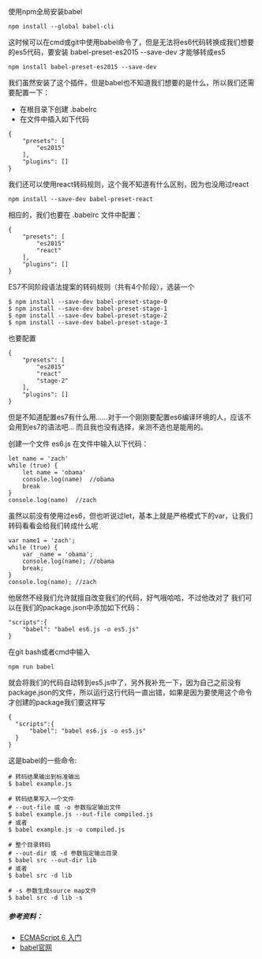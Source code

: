 使用npm全局安装babel
```
npm install --global babel-cli
```
这时候可以在cmd或git中使用babel命令了，但是无法将es6代码转换成我们想要的es5代码，要安装 babel-preset-es2015 --save-dev 才能够转成es5
```
npm install babel-preset-es2015 --save-dev
```
我们虽然安装了这个插件，但是babel也不知道我们想要的是什么，所以我们还需要配置一下：
- 在根目录下创建 .babelrc 
- 在文件中插入如下代码
```
{
	"presets": [
    	"es2015"
    ],
    "plugins": []
}
```

我们还可以使用react转码规则，这个我不知道有什么区别，因为也没用过react
```
npm install --save-dev babel-preset-react
```
相应的，我们也要在 .babelrc 文件中配置：
```
{
	"presets": [
    	"es2015"
        "react"
    ],
    "plugins": []
}
```
ES7不同阶段语法提案的转码规则（共有4个阶段），选装一个
```
$ npm install --save-dev babel-preset-stage-0
$ npm install --save-dev babel-preset-stage-1
$ npm install --save-dev babel-preset-stage-2
$ npm install --save-dev babel-preset-stage-3
```
也要配置
```
{
	"presets": [
    	"es2015"
        "react"
        "stage-2"
    ],
    "plugins": []
}
```
但是不知道配置es7有什么用……对于一个刚刚要配置es6编译环境的人，应该不会用到es7的语法吧...
而且我也没有选择，亲测不选也是能用的。

创建一个文件 es6.js 在文件中输入以下代码：
```
let name = 'zach'
while (true) {
    let name = 'obama'
    console.log(name)  //obama
    break
}
console.log(name)  //zach
```
虽然以前没有使用过es6，但也听说过let，基本上就是严格模式下的var，让我们转码看看会给我们转成什么呢
```
var name1 = 'zach';
while (true) {
    var _name = 'obama';
    console.log(name); //obama
    break;
}
console.log(name); //zach
```
他居然不经我们允许就擅自改变我们的代码，好气哦哈哈，不过他改对了
我们可以在我们的package.json中添加如下代码：
```
"scripts":{
    "babel": "babel es6.js -o es5.js"
}
```
在git bash或者cmd中输入 
```
npm run babel 
```
就会将我们的代码自动转到es5.js中了，另外我补充一下，因为自己之前没有package.json的文件，所以运行这行代码一直出错，如果是因为要使用这个命令才创建的package我们要这样写
```
{
  "scripts":{
      "babel": "babel es6.js -o es5.js"
  }
}
```
这是babel的一些命令:
```
# 转码结果输出到标准输出
$ babel example.js

# 转码结果写入一个文件
# --out-file 或 -o 参数指定输出文件
$ babel example.js --out-file compiled.js
# 或者
$ babel example.js -o compiled.js

# 整个目录转码
# --out-dir 或 -d 参数指定输出目录
$ babel src --out-dir lib
# 或者
$ babel src -d lib

# -s 参数生成source map文件
$ babel src -d lib -s
```
##### 参考资料：
- [ECMAScript 6 入门](http://es6.ruanyifeng.com/)
- [babel官网](http://babeljs.cn/)